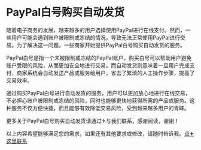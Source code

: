 # PayPal白号购买自动发货

随着电子商务的发展，越来越多的用户选择使用PayPal进行在线支付。然而，一些用户可能会遇到账户被限制或冻结的情况，导致无法正常使用PayPal进行交易。为了解决这一问题，一些商家开始提供PayPal白号购买自动发货的服务。

PayPal白号是指一个未被限制或冻结的PayPal账户，购买白号可以帮助用户避免账户受限的风险，从而更加安全地进行交易。而自动发货则意味着一旦用户完成支付，商家系统会自动发送产品或服务给用户，省去了繁琐的人工操作步骤，提高了交易效率。

通过购买PayPal白号进行自动发货的服务，用户可以更加放心地进行在线交易，不必担心账户被限制或冻结的风险，同时也能够更快地获得所需的产品或服务。这种服务不仅方便快捷，而且能够有效降低交易风险，受到越来越多用户的青睐。

更多关于PayPal白号购买自动发货请通过✈与我们联系，感谢阅读，谢谢！

以上内容希望能够满足您的需求，如果还有其他要求或修改，请随时告诉我。[点✈这里联系](https://gg.k02.cc)